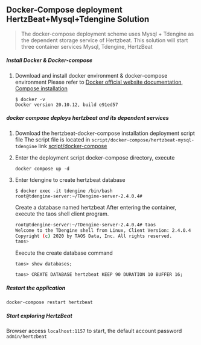 ## Docker-Compose deployment HertzBeat+Mysql+Tdengine Solution

> The docker-compose deployment scheme uses Mysql + Tdengine as the dependent storage service of Hertzbeat.
> This solution will start three container services Mysql, Tdengine, HertzBeat

##### Install Docker & Docker-compose

1. Download and install docker environment & docker-compose environment
   Please refer to [Docker official website documentation](https://docs.docker.com/get-docker/), [Compose installation](https://docs.docker.com/compose/install/)
    ```
    $ docker -v
    Docker version 20.10.12, build e91ed57
    ```

##### docker compose deploys hertzbeat and its dependent services

1. Download the hertzbeat-docker-compose installation deployment script file
   The script file is located in `script/docker-compose/hertzbeat-mysql-tdengine` link [script/docker-compose](https://github.com/hertzbeat/hertzbeat/tree/master/script/docker-compose/hertzbeat-mysql-tdengine)


2. Enter the deployment script docker-compose directory, execute

   `docker compose up -d`

3. Enter tdengine to create hertzbeat database

   ```shell
   $ docker exec -it tdengine /bin/bash
   root@tdengine-server:~/TDengine-server-2.4.0.4#
   ```

   Create a database named hertzbeat After entering the container, execute the taos shell client program.
   
   ```bash
   root@tdengine-server:~/TDengine-server-2.4.0.4# taos
   Welcome to the TDengine shell from Linux, Client Version: 2.4.0.4
   Copyright (c) 2020 by TAOS Data, Inc. All rights reserved.
   taos>
   ```

   
   
   Execute the create database command
   
   `taos> show databases;`

   `taos> CREATE DATABASE hertzbeat KEEP 90 DURATION 10 BUFFER 16;`

##### Restart the application

`docker-compose restart hertzbeat`

##### Start exploring HertzBeat

Browser access `localhost:1157` to start, the default account password `admin/hertzbeat`

